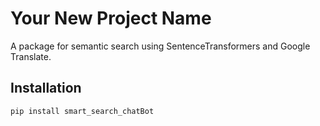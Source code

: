 # Your New Project Name

A package for semantic search using SentenceTransformers and Google Translate.

## Installation

```bash
pip install smart_search_chatBot
